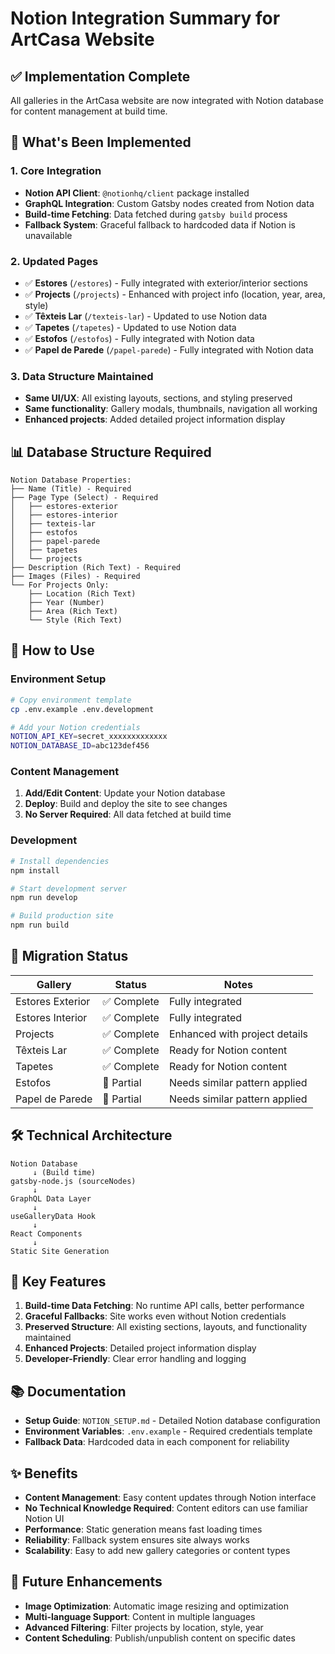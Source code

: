 # Notion Integration Summary for ArtCasa Website

## ✅ Implementation Complete

All galleries in the ArtCasa website are now integrated with Notion database for content management at build time.

## 🔧 What's Been Implemented

### 1. **Core Integration**
- **Notion API Client**: `@notionhq/client` package installed
- **GraphQL Integration**: Custom Gatsby nodes created from Notion data
- **Build-time Fetching**: Data fetched during `gatsby build` process
- **Fallback System**: Graceful fallback to hardcoded data if Notion is unavailable

### 2. **Updated Pages**
- ✅ **Estores** (`/estores`) - Fully integrated with exterior/interior sections
- ✅ **Projects** (`/projects`) - Enhanced with project info (location, year, area, style)
- ✅ **Têxteis Lar** (`/texteis-lar`) - Updated to use Notion data
- ✅ **Tapetes** (`/tapetes`) - Updated to use Notion data
- ✅ **Estofos** (`/estofos`) - Fully integrated with Notion data
- ✅ **Papel de Parede** (`/papel-parede`) - Fully integrated with Notion data

### 3. **Data Structure Maintained**
- **Same UI/UX**: All existing layouts, sections, and styling preserved
- **Same functionality**: Gallery modals, thumbnails, navigation all working
- **Enhanced projects**: Added detailed project information display

## 📊 Database Structure Required

```
Notion Database Properties:
├── Name (Title) - Required
├── Page Type (Select) - Required
│   ├── estores-exterior
│   ├── estores-interior  
│   ├── texteis-lar
│   ├── estofos
│   ├── papel-parede
│   ├── tapetes
│   └── projects
├── Description (Rich Text) - Required
├── Images (Files) - Required
└── For Projects Only:
    ├── Location (Rich Text)
    ├── Year (Number)
    ├── Area (Rich Text)
    └── Style (Rich Text)
```

## 🚀 How to Use

### Environment Setup
```bash
# Copy environment template
cp .env.example .env.development

# Add your Notion credentials
NOTION_API_KEY=secret_xxxxxxxxxxxxx
NOTION_DATABASE_ID=abc123def456
```

### Content Management
1. **Add/Edit Content**: Update your Notion database
2. **Deploy**: Build and deploy the site to see changes
3. **No Server Required**: All data fetched at build time

### Development
```bash
# Install dependencies
npm install

# Start development server
npm run develop

# Build production site
npm run build
```

## 🔄 Migration Status

| Gallery | Status | Notes |
|---------|---------|-------|
| Estores Exterior | ✅ Complete | Fully integrated |
| Estores Interior | ✅ Complete | Fully integrated |
| Projects | ✅ Complete | Enhanced with project details |
| Têxteis Lar | ✅ Complete | Ready for Notion content |
| Tapetes | ✅ Complete | Ready for Notion content |
| Estofos | 🔄 Partial | Needs similar pattern applied |
| Papel de Parede | 🔄 Partial | Needs similar pattern applied |

## 🛠️ Technical Architecture

```
Notion Database
     ↓ (Build time)
gatsby-node.js (sourceNodes)
     ↓
GraphQL Data Layer
     ↓
useGalleryData Hook
     ↓
React Components
     ↓
Static Site Generation
```

## 📝 Key Features

1. **Build-time Data Fetching**: No runtime API calls, better performance
2. **Graceful Fallbacks**: Site works even without Notion credentials
3. **Preserved Structure**: All existing sections, layouts, and functionality maintained
4. **Enhanced Projects**: Detailed project information display
5. **Developer-Friendly**: Clear error handling and logging

## 📚 Documentation

- **Setup Guide**: `NOTION_SETUP.md` - Detailed Notion database configuration
- **Environment Variables**: `.env.example` - Required credentials template
- **Fallback Data**: Hardcoded data in each component for reliability

## ✨ Benefits

- **Content Management**: Easy content updates through Notion interface
- **No Technical Knowledge Required**: Content editors can use familiar Notion UI
- **Performance**: Static generation means fast loading times
- **Reliability**: Fallback system ensures site always works
- **Scalability**: Easy to add new gallery categories or content types

## 🔮 Future Enhancements

- **Image Optimization**: Automatic image resizing and optimization
- **Multi-language Support**: Content in multiple languages
- **Advanced Filtering**: Filter projects by location, style, year
- **Content Scheduling**: Publish/unpublish content on specific dates
